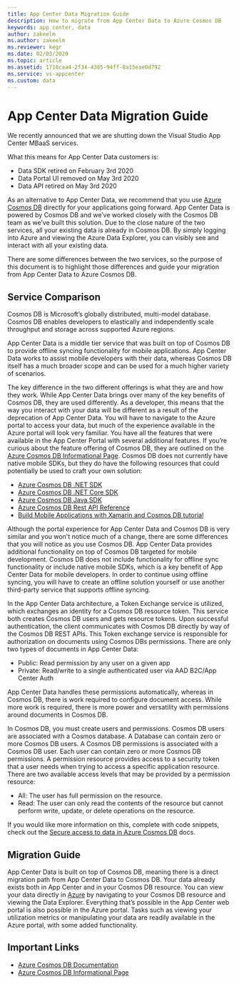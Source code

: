 ```yaml
---
title: App Center Data Migration Guide
description: How to migrate from App Center Data to Azure Cosmos DB
keywords: app center, data
author: zakeelm
ms.author: zakeelm
ms.reviewer: kegr
ms.date: 02/03/2020
ms.topic: article
ms.assetid: 1716caa4-2f34-4385-94ff-8a15eae0d792
ms.service: vs-appcenter
ms.custom: data
---
```


# App Center Data Migration Guide

We recently announced that we are shutting down the Visual Studio App Center MBaaS services.

What this means for App Center Data customers is:

- Data SDK retired on February 3rd 2020
- Data Portal UI removed on May 3rd 2020 
- Data API retired on May 3rd 2020

As an alternative to App Center Data, we recommend that you use [Azure Cosmos DB](https://docs.microsoft.com/azure/cosmos-db/) directly for your applications going forward. App Center Data is powered by Cosmos DB and we’ve worked closely with the Cosmos DB team as we’ve built this solution. Due to the close nature of the two services, all your existing data is already in Cosmos DB. By simply logging into Azure and viewing the Azure Data Explorer, you can visibly see and interact with all your existing data.  

There are some differences between the two services, so the purpose of this document is to highlight those differences and guide your migration from App Center Data to Azure Cosmos DB.  

## Service Comparison

Cosmos DB is Microsoft’s globally distributed, multi-model database. Cosmos DB enables developers to elastically and independently scale throughput and storage across supported Azure regions.  

App Center Data is a middle tier service that was built on top of Cosmos DB to provide offline syncing functionality for mobile applications. App Center Data works to assist mobile developers with their data, whereas Cosmos DB itself has a much broader scope and can be used for a much higher variety of scenarios.

The key difference in the two different offerings is what they are and how they work. While App Center Data brings over many of the key benefits of Cosmos DB, they are used differently. As a developer, this means that the way you interact with your data will be different as a result of the deprecation of App Center Data.  You will have to navigate to the Azure portal to access your data, but much of the experience available in the Azure portal will look very familiar. You have all the features that were available in the App Center Portal with several additional features. If you’re curious about the feature offering of Cosmos DB, they are outlined on the [Azure Cosmos DB Informational Page](https://azure.microsoft.com/services/cosmos-db/]). Cosmos DB does not currently have native mobile SDKs, but they do have the following resources that could potentially be used to craft your own solution:

* [Azure Cosmos DB .NET SDK](https://docs.microsoft.com/azure/cosmos-db/sql-api-sdk-dotnet)
* [Azure Cosmos DB .NET Core SDK](https://docs.microsoft.com/azure/cosmos-db/sql-api-sdk-dotnet-core)
* [Azure Cosmos DB Java SDK](https://docs.microsoft.com/azure/cosmos-db/sql-api-sdk-java)
* [Azure Cosmos DB Rest API Reference](https://docs.microsoft.com/rest/api/cosmos-db/)
* [Build Mobile Applications with Xamarin and Cosmos DB tutorial](https://docs.microsoft.com/azure/cosmos-db/mobile-apps-with-xamarin)

Although the portal experience for App Center Data and Cosmos DB is very similar and you won't notice much of a change, there are some differences that you will notice as you use Cosmos DB.  App Center Data provides additional functionality on top of Cosmos DB targeted for mobile development. Cosmos DB does not include functionality for offline sync functionality or include native mobile SDKs, which is a key benefit of App Center Data for mobile developers. In order to continue using offline syncing, you will have to create an offline solution yourself or use another third-party service that supports offline syncing.

In the App Center Data architecture, a Token Exchange service is utilized, which exchanges an identity for a Cosmos DB resource token. This service both creates Cosmos DB users and gets resource tokens. Upon successful authentication, the client communicates with Cosmos DB directly by way of the Cosmos DB REST APIs. This Token exchange service is responsible for authorization on documents using Cosmos DBs permissions. There are only two types of documents in App Center Data:

* Public: Read permission by any user on a given app
* Private: Read/write to a single authenticated user via AAD B2C/App Center Auth

App Center Data handles these permissions automatically, whereas in Cosmos DB, there is work required to configure document access.  While more work is required, there is more power and versatility with permissions around documents in Cosmos DB. 

In Cosmos DB, you must create users and permissions. Cosmos DB users are associated with a Cosmos database. A Database can contain zero or more Cosmos DB users. A Cosmos DB permissions is associated with a Cosmos DB user. Each user can contain zero or more Cosmos DB permissions. A permission resource provides access to a security token that a user needs when trying to access a specific application resource. There are two available access levels that may be provided by a permission resource:

* All: The user has full permission on the resource. 
* Read: The user can only read the contents of the resource but cannot perform write, update, or delete operations on the resource.

 If you would like more information on this, complete with code snippets, check out the [Secure access to data in Azure Cosmos DB](https://docs.microsoft.com/azure/cosmos-db/secure-access-to-data) docs.

## Migration Guide

App Center Data is built on top of Cosmos DB, meaning there is a direct migration path from App Center Data to Cosmos DB. Your data already exists both in App Center and in your Cosmos DB resource. You can view your data directly in [Azure](https://portal.azure.com/) by navigating to your Cosmos DB resource and viewing the Data Explorer. Everything that’s possible in the App Center web portal is also possible in the Azure portal. Tasks such as viewing your utilization metrics or manipulating your data are readily available in the Azure portal, with some added functionality.  

## Important Links

* [Azure Cosmos DB Documentation](https://docs.microsoft.com/azure/cosmos-db/)
* [Azure Cosmos DB Informational Page](https://azure.microsoft.com/services/cosmos-db/)
